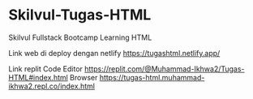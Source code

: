 # Skilvul-Tugas-HTML
Skilvul Fullstack Bootcamp Learning HTML

Link web di deploy dengan netlify
https://tugashtml.netlify.app/

Link replit 
Code Editor https://replit.com/@Muhammad-Ikhwa2/Tugas-HTML#index.html
Browser https://tugas-html.muhammad-ikhwa2.repl.co/index.html
